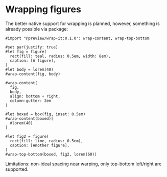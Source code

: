 # Wrapping figures

The better native support for wrapping is planned, however, something is already possible via package:

```typ
#import "@preview/wrap-it:0.1.0": wrap-content, wrap-top-bottom

#set par(justify: true)
#let fig = figure(
  rect(fill: teal, radius: 0.5em, width: 8em),
  caption: [A figure],
)
#let body = lorem(40)
#wrap-content(fig, body)

#wrap-content(
  fig,
  body,
  align: bottom + right,
  column-gutter: 2em
)

#let boxed = box(fig, inset: 0.5em)
#wrap-content(boxed)[
  #lorem(40)
]

#let fig2 = figure(
  rect(fill: lime, radius: 0.5em),
  caption: [Another figure],
)
#wrap-top-bottom(boxed, fig2, lorem(60))
```

<div class="warning">Limitations: non-ideal spacing near warping, only top-bottom left/right are supported.</div>